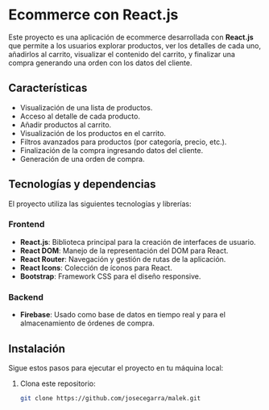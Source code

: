 # Ecommerce con React.js

Este proyecto es una aplicación de ecommerce desarrollada con **React.js** que permite a los usuarios explorar productos, ver los detalles de cada uno, añadirlos al carrito, visualizar el contenido del carrito, y finalizar una compra generando una orden con los datos del cliente.

## Características

- Visualización de una lista de productos.
- Acceso al detalle de cada producto.
- Añadir productos al carrito.
- Visualización de los productos en el carrito.
- Filtros avanzados para productos (por categoría, precio, etc.).
- Finalización de la compra ingresando datos del cliente.
- Generación de una orden de compra.

## Tecnologías y dependencias

El proyecto utiliza las siguientes tecnologías y librerías:

### Frontend
- **React.js**: Biblioteca principal para la creación de interfaces de usuario.
- **React DOM**: Manejo de la representación del DOM para React.
- **React Router**: Navegación y gestión de rutas de la aplicación.
- **React Icons**: Colección de íconos para React.
- **Bootstrap**: Framework CSS para el diseño responsive.

### Backend
- **Firebase**: Usado como base de datos en tiempo real y para el almacenamiento de órdenes de compra.

## Instalación

Sigue estos pasos para ejecutar el proyecto en tu máquina local:

1. Clona este repositorio:
   ```bash
   git clone https://github.com/josecegarra/malek.git
